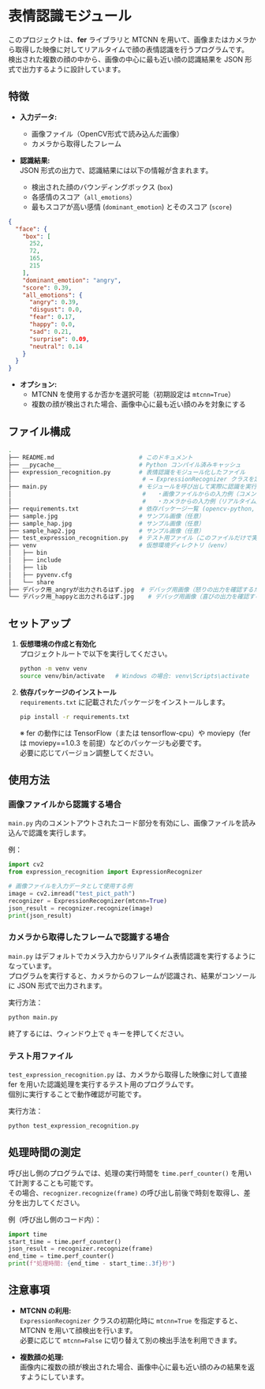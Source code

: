 # 表情認識モジュール

このプロジェクトは、**fer** ライブラリと MTCNN を用いて、画像またはカメラから取得した映像に対してリアルタイムで顔の表情認識を行うプログラムです。  
検出された複数の顔の中から、画像の中心に最も近い顔の認識結果を JSON 形式で出力するように設計しています。

## 特徴

- **入力データ:**  
  - 画像ファイル（OpenCV形式で読み込んだ画像）  
  - カメラから取得したフレーム

- **認識結果:**  
  JSON 形式の出力で、認識結果には以下の情報が含まれます。  
  - 検出された顔のバウンディングボックス (`box`)
  - 各感情のスコア（`all_emotions`）
  - 最もスコアが高い感情 (`dominant_emotion`) とそのスコア (`score`)

```json
{
  "face": {
    "box": [
      252,
      72,
      165,
      215
    ],
    "dominant_emotion": "angry",
    "score": 0.39,
    "all_emotions": {
      "angry": 0.39,
      "disgust": 0.0,
      "fear": 0.17,
      "happy": 0.0,
      "sad": 0.21,
      "surprise": 0.09,
      "neutral": 0.14
    }
  }
}
```

- **オプション:**  
  - MTCNN を使用するか否かを選択可能（初期設定は `mtcnn=True`）
  - 複数の顔が検出された場合、画像中心に最も近い顔のみを対象にする

## ファイル構成

```bash
.
├── README.md                        # このドキュメント
├── __pycache__                      # Python コンパイル済みキャッシュ
├── expression_recognition.py        # 表情認識をモジュール化したファイル  
│                                     # → ExpressionRecognizer クラスを定義  
├── main.py                          # モジュールを呼び出して実際に認識を実行するファイル  
│                                     #   ・画像ファイルからの入力例（コメントアウト済み）  
│                                     #   ・カメラからの入力例（リアルタイム認識）
├── requirements.txt                 # 依存パッケージ一覧 (opencv-python, fer, tensorflow など)
├── sample.jpg                       # サンプル画像（任意）
├── sample_hap.jpg                   # サンプル画像（任意）
├── sample_hap2.jpg                  # サンプル画像（任意）
├── test_expression_recognition.py   # テスト用ファイル（このファイルだけで実行可能）
├── venv                             # 仮想環境ディレクトリ（venv）
│   ├── bin
│   ├── include
│   ├── lib
│   ├── pyvenv.cfg
│   └── share
├── デバック用_angryが出力されるはず.jpg  # デバッグ用画像（怒りの出力を確認するため）
└── デバック用_happyと出力されるはず.jpg    # デバッグ用画像（喜びの出力を確認するため）
```

## セットアップ

1. **仮想環境の作成と有効化**  
    プロジェクトルートで以下を実行してください。
    
    ```bash
    python -m venv venv
    source venv/bin/activate   # Windows の場合: venv\Scripts\activate
    ```
    
2. **依存パッケージのインストール**  
    `requirements.txt` に記載されたパッケージをインストールします。
    
    ```bash
    pip install -r requirements.txt
    ```
    
    ※ fer の動作には TensorFlow（または tensorflow-cpu）や moviepy（fer は moviepy==1.0.3 を前提）などのパッケージも必要です。  
    必要に応じてバージョン調整してください。
    

## 使用方法

### 画像ファイルから認識する場合

`main.py` 内のコメントアウトされたコード部分を有効にし、画像ファイルを読み込んで認識を実行します。

例：

```python
import cv2
from expression_recognition import ExpressionRecognizer

# 画像ファイルを入力データとして使用する例
image = cv2.imread("test_pict_path")
recognizer = ExpressionRecognizer(mtcnn=True)
json_result = recognizer.recognize(image)
print(json_result)
```

### カメラから取得したフレームで認識する場合

`main.py` はデフォルトでカメラ入力からリアルタイム表情認識を実行するようになっています。  
プログラムを実行すると、カメラからのフレームが認識され、結果がコンソールに JSON 形式で出力されます。

実行方法：

```bash
python main.py
```

終了するには、ウィンドウ上で `q` キーを押してください。

### テスト用ファイル

`test_expression_recognition.py` は、カメラから取得した映像に対して直接 fer を用いた認識処理を実行するテスト用のプログラムです。  
個別に実行することで動作確認が可能です。

実行方法：

```bash
python test_expression_recognition.py
```

## 処理時間の測定

呼び出し側のプログラムでは、処理の実行時間を `time.perf_counter()` を用いて計測することも可能です。  
その場合、`recognizer.recognize(frame)` の呼び出し前後で時刻を取得し、差分を出力してください。

例（呼び出し側のコード内）：

```python
import time
start_time = time.perf_counter()
json_result = recognizer.recognize(frame)
end_time = time.perf_counter()
print(f"処理時間: {end_time - start_time:.3f}秒")
```

## 注意事項

* **MTCNN の利用:**  
    `ExpressionRecognizer` クラスの初期化時に `mtcnn=True` を指定すると、MTCNN を用いて顔検出を行います。  
    必要に応じて `mtcnn=False` に切り替えて別の検出手法を利用できます。
    
* **複数顔の処理:**  
    画像内に複数の顔が検出された場合、画像中心に最も近い顔のみの結果を返すようにしています。 
